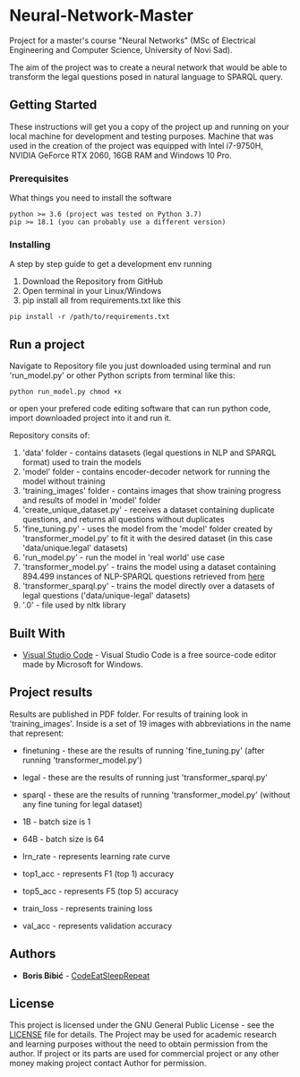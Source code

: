# Neural-Network-Master
Project for a master's course "Neural Networks" (MSc of Electrical Engineering and Computer Science, University of Novi Sad).

The aim of the project was to create a neural network that would be able to transform the legal questions posed in natural language to SPARQL query.

## Getting Started

These instructions will get you a copy of the project up and running on your local machine for development and testing purposes. 
Machine that was used in the creation of the project was equipped with Intel i7-9750H, NVIDIA GeForce RTX 2060, 16GB RAM and Windows 10 Pro.  

### Prerequisites

What things you need to install the software

```
python >= 3.6 (project was tested on Python 3.7)
pip >= 18.1 (you can probably use a different version)
```

### Installing

A step by step guide to get a development env running

1. Download the Repository from GitHub
2. Open terminal in your Linux/Windows
3. pip install all from requirements.txt like this
```
pip install -r /path/to/requirements.txt
```

## Run a project

Navigate to Repository file you just downloaded using terminal and run 'run_model.py' or other Python scripts from terminal like this:
```
python run_model.py chmod +x
```
or open your prefered code editing software that can run python code, import downloaded project into it and run it.

Repository consits of:
1. 'data' folder - contains datasets (legal questions in NLP and SPARQL format) used to train the models
2. 'model' folder - contains encoder-decoder network for running the model without training
3. 'training_images' folder - contains images that show training progress and results of model in 'model' folder
4. 'create_unique_dataset.py' - receives a dataset containing duplicate questions, and returns all questions without duplicates
5. 'fine_tuning.py' - uses the model from the 'model' folder created by 'transformer_model.py' to fit it with the desired dataset (in this case 'data/unique.legal' datasets)
6. 'run_model.py' - run the model in 'real world' use case
7. 'transformer_model.py' - trains the model using a dataset containing 894.499 instances of NLP-SPARQL questions retrieved from [here](https://figshare.com/articles/Question-NSpM_SPARQL_dataset_EN_/6118505)
8. 'transformer_sparql.py' - trains the model directly over a datasets of legal questions ('data/unique-legal' datasets)
9. '.0' - file used by nltk library

## Built With

* [Visual Studio Code](https://code.visualstudio.com/) - Visual Studio Code is a free source-code editor made by Microsoft for Windows.

## Project results

Results are published in PDF folder. For results of training look in 'training_images'. Inside is a set of 19 images with abbreviations in the name that represent:
* finetuning - these are the results of running 'fine_tuning.py' (after running 'transformer_model.py')
* legal - these are the results of running just 'transformer_sparql.py'
* sparql - these are the results of running 'transformer_model.py' (without any fine tuning for legal dataset)

* 1B - batch size is 1
* 64B - batch size is 64

* lrn_rate - represents learning rate curve
* top1_acc - represents F1 (top 1) accuracy
* top5_acc - represents F5 (top 5) accuracy
* train_loss - represents training loss
* val_acc - represents validation accuracy

## Authors

* **Boris Bibić** - [CodeEatSleepRepeat](https://github.com/CodeEatSleepRepeat)

## License

This project is licensed under the GNU General Public License - see the [LICENSE](LICENSE) file for details.
The Project may be used for academic research and learning purposes without the need to obtain permission from the author.
If project or its parts are used for commercial project or any other money making project contact Author for permission.
